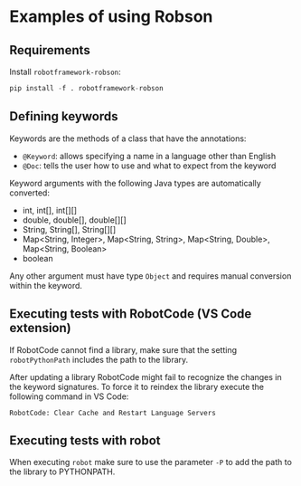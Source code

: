 # Examples of using Robson

## Requirements

Install `robotframework-robson`:

```python
pip install -f . robotframework-robson
```

## Defining keywords

Keywords are the methods of a class that have the annotations:

- `@Keyword`: allows specifying a name in a language other than English
- `@Doc`: tells the user how to use and what to expect from the keyword

Keyword arguments with the following Java types are automatically converted:

- int, int[], int[][]
- double, double[], double[][]
- String, String[], String[][]
- Map<String, Integer>, Map<String, String>, Map<String, Double>, Map<String, Boolean>
- boolean

Any other argument must have type `Object` and requires manual conversion within the keyword.

## Executing tests with RobotCode (VS Code extension)

If RobotCode cannot find a library, make sure that the setting `robotPythonPath` includes the path to the library.

After updating a library RobotCode might fail to recognize the changes in the keyword signatures.
To force it to reindex the library execute the following command in VS Code: 

```
RobotCode: Clear Cache and Restart Language Servers
```

## Executing tests with robot

When executing `robot` make sure to use the parameter `-P` to add the path to the library to PYTHONPATH.

